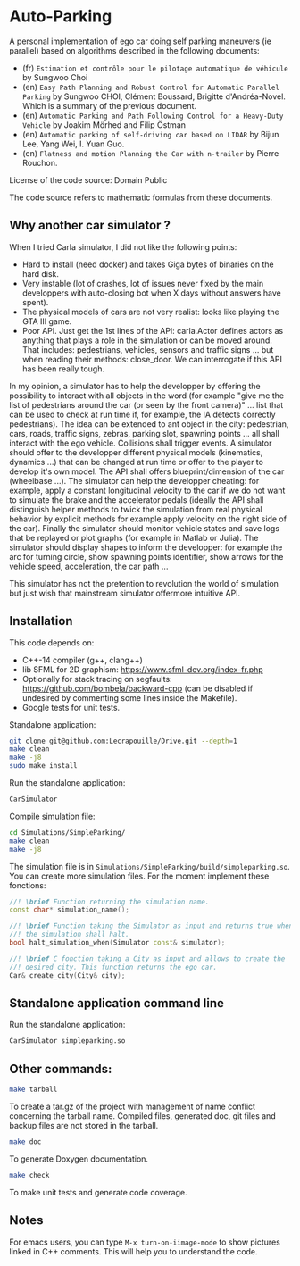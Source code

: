 # Auto-Parking

A personal implementation of ego car doing self parking maneuvers (ie parallel) based on algorithms described in the following documents:
- (fr) `Estimation et contrôle pour le pilotage automatique de véhicule` by Sungwoo Choi
- (en) `Easy Path Planning and Robust Control for Automatic Parallel Parking` by Sungwoo CHOI, Clément Boussard, Brigitte d'Andréa-Novel.
Which is a summary of the previous document.
- (en) `Automatic Parking and Path Following Control for a Heavy-Duty Vehicle` by Joakim Mörhed and Filip Östman
- (en) `Automatic parking of self-driving car based on LIDAR` by Bijun Lee, Yang Wei, I. Yuan Guo.
- (en) `Flatness and motion Planning the Car with n-trailer` by Pierre Rouchon.

License of the code source: Domain Public

The code source refers to mathematic formulas from these documents.

## Why another car simulator ?

When I tried Carla simulator, I did not like the following points:
- Hard to install (need docker) and takes Giga bytes of binaries on the hard disk.
- Very instable (lot of crashes, lot of issues never fixed by the main developpers with auto-closing bot when X days without answers have spent).
- The physical models of cars are not very realist: looks like playing the GTA III game.
- Poor API. Just get the 1st lines of the API: carla.Actor defines actors as anything that plays a role in the simulation or can be moved around. That includes: pedestrians, vehicles, sensors and traffic signs ... but when reading their methods: close_door. We can interrogate if this API has been really tough.

In my opinion, a simulator has to help the developper by offering the possibility to interact with all objects in the word (for example "give me the list of pedestrians around the car (or seen by the front camera)" ... list that can be used to check at run time if, for example, the IA detects correctly pedestrians). The idea can be extended to ant object in the city: pedestrian, cars, roads, traffic signs, zebras, parking slot, spawning points ... all shall interact with the ego vehicle. Collisions shall trigger events. A simulator should offer to the developper different physical models (kinematics, dynamics ...) that can be changed at run time or offer to the player to develop it's own model. The API shall offers blueprint/dimension of the car (wheelbase ...). The simulator can help the developper cheating: for example, apply a constant longitudinal velocity to the car if we do not want to simulate the brake and the accelerator pedals (ideally the API shall distinguish helper methods to twick the simulation from real physical behavior by explicit methods for example apply velocity on the right side of the car). Finally the simulator should monitor vehicle states and save logs that be replayed or plot graphs (for example in Matlab or Julia). The simulator should display shapes to inform the developper: for example the arc for turning circle, show spawning points identifier, show arrows for the vehicle speed, acceleration, the car path ...

This simulator has not the pretention to revolution the world of simulation but just wish that mainstream simulator offermore intuitive API.

## Installation

This code depends on:
- C++-14 compiler (g++, clang++)
- lib SFML for 2D graphism: https://www.sfml-dev.org/index-fr.php
- Optionally for stack tracing on segfaults: https://github.com/bombela/backward-cpp (can be disabled if undesired by
commenting some lines inside the Makefile).
- Google tests for unit tests.

Standalone application:
```sh
git clone git@github.com:Lecrapouille/Drive.git --depth=1
make clean
make -j8
sudo make install
```

Run the standalone application:
```sh
CarSimulator
```

Compile simulation file:
```sh
cd Simulations/SimpleParking/
make clean
make -j8
```

The simulation file is in `Simulations/SimpleParking/build/simpleparking.so`.
You can create more simulation files. For the moment implement these fonctions:

```C++
//! \brief Function returning the simulation name.
const char* simulation_name();

//! \brief Function taking the Simulator as input and returns true when
//! the simulation shall halt.
bool halt_simulation_when(Simulator const& simulator);

//! \brief C fonction taking a City as input and allows to create the
//! desired city. This function returns the ego car.
Car& create_city(City& city);
```

## Standalone application command line

Run the standalone application:
```sh
CarSimulator simpleparking.so
```

## Other commands:
```sh
make tarball
```

To create a tar.gz of the project with management of name conflict concerning the tarball name. Compiled files, generated doc, git files and backup files are not stored in the tarball.

```sh
make doc
```

To generate Doxygen documentation.

```sh
make check
```

To make unit tests and generate code coverage.

## Notes

For emacs users, you can type `M-x turn-on-iimage-mode` to show pictures linked in C++ comments. This will help you to understand the code.
